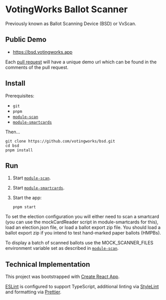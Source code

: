 # VotingWorks Ballot Scanner

Previously known as Ballot Scanning Device (BSD) or VxScan.

## Public Demo

- <https://bsd.votingworks.app>

Each [pull request](https://github.com/votingworks/bsd/pulls) will have a unique
demo url which can be found in the comments of the pull request.

## Install

Prerequisites:

- `git`
- `pnpm`
- [`module-scan`](https://github.com/votingworks/vxsuite/tree/main/apps/module-scan)
- [`module-smartcards`](https://github.com/votingworks/vxsuite/tree/main/apps/module-smartcards)

Then…

```
git clone https://github.com/votingworks/bsd.git
cd bsd
pnpm install
```

## Run

1. Start [`module-scan`](https://github.com/votingworks/vxsuite/tree/main/apps/module-scan).
2. Start
   [`module-smartcards`](https://github.com/votingworks/vxsuite/tree/main/apps/module-smartcards).
3. Start the app:

   ```
   pnpm start
   ```

To set the election configuration you will either need to scan a smartcard (you can use the mockCardReader script in module-smartcards for this), load an election.json file, or load a ballot export zip file. You should load a ballot export zip if you intend to test hand-marked paper ballots (HMPBs).

To display a batch of scanned ballots use the MOCK_SCANNER_FILES environment variable set as described in [`module-scan`](https://github.com/votingworks/vxsuite/tree/main/apps/module-scan).

## Technical Implementation

This project was bootstrapped with
[Create React App](https://github.com/facebook/create-react-app).

[ESLint](https://eslint.org/) is configured to support TypeScript, additional
linting via [StyleLint](https://stylelint.io/) and formatting via
[Prettier](https://prettier.io/).
